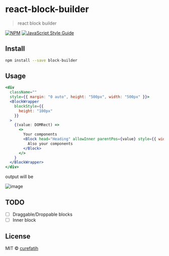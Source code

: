 # react-block-builder

> react block builder

[![NPM](https://img.shields.io/npm/v/react-block-builder.svg)](https://www.npmjs.com/package/react-block-builder) [![JavaScript Style Guide](https://img.shields.io/badge/code_style-standard-brightgreen.svg)](https://standardjs.com)

## Install

``` bash
npm install --save block-builder
```

## Usage

``` jsx
<div
  className=""
  style={{ margin: "0 auto", height: "500px", width: "500px" }}>
  <BlockWrapper
    blockStyle={{
      height: "100px"
    }}
  >
    {(value: DOMRect) =>
      <>
        Your components
        <Block head="Heading" allowInner parentPos={value} style={{ width: 300 }}>
          Also your components
        </Block>
      </>
    }
  </BlockWrapper>
</div>
```

output will be

![image](https://user-images.githubusercontent.com/41006925/118379960-366b3300-b5e7-11eb-8c37-8ce1926826d3.png)

## TODO

* [ ] Draggable/Droppable blocks
* [ ] Inner block

## License

MIT © [curefatih](https://github.com/curefatih)

